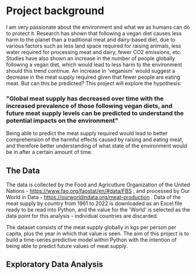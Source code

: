 # Project background

I am very passionate about the environment and what we as humans can do to protect it. Research has shown that following a vegan diet causes less harm to the planet than a traditional meat and dairy-based diet, due to various factors such as less land space required for raising animals, less water required for processing meat and dairy, fewer CO2 emissions, etc. Studies have also shown an increase in the number of people globally following a vegan diet, which would lead to less harm to the environment should this trend continue. An increase in 'veganism' would suggest a decrease in the meat supply required given that fewer people are eating meat. But can this be predicted? This project will explore the hypothesis: 

### "Global meat supply has decreased over time with the increased prevalence of those following vegan diets, and future meat supply levels can be predicted to understand the potential impacts on the environment"

Being able to predict the meat supply required would lead to better comprehension of the harmful effects caused by raising and eating meat, and therefore better understanding of what state of the environment would be in after a certain amount of time.

## The Data

The data is collected by the Food and Agricutlure Organization of the United Nations - https://www.fao.org/faostat/en/#data/FBS , and processed by Our World in Data - https://ourworldindata.org/meat-production . Data of the meat supply by country from 1961 to 2022 is downloaded as an Excel file ready to be read into Python, and the value for the 'World' is selected as the data point for this analysis - individual countries are discarded.

The dataset consists of the meat supply globally in kgs per person per capita, plus the year in which that value is seen. The aim of this project is to build a time-series predictive model within Python with the intention of being able to predict future values of meat supply. 

## Exploratory Data Analysis


